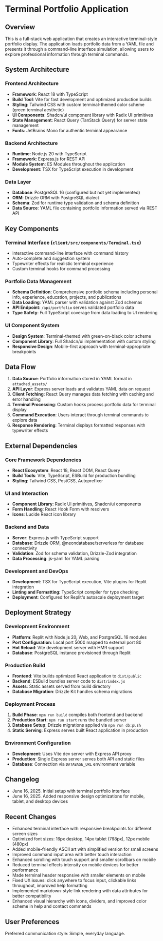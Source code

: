 # Terminal Portfolio Application

## Overview

This is a full-stack web application that creates an interactive terminal-style portfolio display. The application loads portfolio data from a YAML file and presents it through a command-line interface simulation, allowing users to explore professional information through terminal commands.

## System Architecture

### Frontend Architecture
- **Framework**: React 18 with TypeScript
- **Build Tool**: Vite for fast development and optimized production builds
- **Styling**: Tailwind CSS with custom terminal-themed color scheme (green terminal aesthetic)
- **UI Components**: Shadcn/ui component library with Radix UI primitives
- **State Management**: React Query (TanStack Query) for server state management
- **Fonts**: JetBrains Mono for authentic terminal appearance

### Backend Architecture
- **Runtime**: Node.js 20 with TypeScript
- **Framework**: Express.js for REST API
- **Module System**: ES Modules throughout the application
- **Development**: TSX for TypeScript execution in development

### Data Layer
- **Database**: PostgreSQL 16 (configured but not yet implemented)
- **ORM**: Drizzle ORM with PostgreSQL dialect
- **Schema**: Zod for runtime type validation and schema definition
- **Data Source**: YAML file containing portfolio information served via REST API

## Key Components

### Terminal Interface (`client/src/components/Terminal.tsx`)
- Interactive command-line interface with command history
- Auto-complete and suggestion system
- Typewriter effects for realistic terminal experience
- Custom terminal hooks for command processing

### Portfolio Data Management
- **Schema Definition**: Comprehensive portfolio schema including personal info, experience, education, projects, and publications
- **Data Loading**: YAML parser with validation against Zod schemas
- **API Endpoint**: `/api/portfolio` serves validated portfolio data
- **Type Safety**: Full TypeScript coverage from data loading to UI rendering

### UI Component System
- **Design System**: Terminal-themed with green-on-black color scheme
- **Component Library**: Full Shadcn/ui implementation with custom styling
- **Responsive Design**: Mobile-first approach with terminal-appropriate breakpoints

## Data Flow

1. **Data Source**: Portfolio information stored in YAML format in `attached_assets/`
2. **API Layer**: Express server loads and validates YAML data on request
3. **Client Fetching**: React Query manages data fetching with caching and error handling
4. **Terminal Processing**: Custom hooks process portfolio data for terminal display
5. **Command Execution**: Users interact through terminal commands to explore data
6. **Response Rendering**: Terminal displays formatted responses with typewriter effects

## External Dependencies

### Core Framework Dependencies
- **React Ecosystem**: React 18, React DOM, React Query
- **Build Tools**: Vite, TypeScript, ESBuild for production bundling
- **Styling**: Tailwind CSS, PostCSS, Autoprefixer

### UI and Interaction
- **Component Library**: Radix UI primitives, Shadcn/ui components
- **Form Handling**: React Hook Form with resolvers
- **Icons**: Lucide React icon library

### Backend and Data
- **Server**: Express.js with TypeScript support
- **Database**: Drizzle ORM, @neondatabase/serverless for database connectivity
- **Validation**: Zod for schema validation, Drizzle-Zod integration
- **Data Processing**: js-yaml for YAML parsing

### Development and DevOps
- **Development**: TSX for TypeScript execution, Vite plugins for Replit integration
- **Linting and Formatting**: TypeScript compiler for type checking
- **Deployment**: Configured for Replit's autoscale deployment target

## Deployment Strategy

### Development Environment
- **Platform**: Replit with Node.js 20, Web, and PostgreSQL 16 modules
- **Port Configuration**: Local port 5000 mapped to external port 80
- **Hot Reload**: Vite development server with HMR support
- **Database**: PostgreSQL instance provisioned through Replit

### Production Build
- **Frontend**: Vite builds optimized React application to `dist/public`
- **Backend**: ESBuild bundles server code to `dist/index.js`
- **Assets**: Static assets served from build directory
- **Database Migration**: Drizzle Kit handles schema migrations

### Deployment Process
1. **Build Phase**: `npm run build` compiles both frontend and backend
2. **Production Start**: `npm run start` runs the bundled server
3. **Database Setup**: Drizzle migrations applied via `npm run db:push`
4. **Static Serving**: Express serves built React application in production

### Environment Configuration
- **Development**: Uses Vite dev server with Express API proxy
- **Production**: Single Express server serves both API and static files
- **Database**: Connection via `DATABASE_URL` environment variable

## Changelog
- June 16, 2025. Initial setup with terminal portfolio interface
- June 16, 2025. Added responsive design optimizations for mobile, tablet, and desktop devices

## Recent Changes
- Enhanced terminal interface with responsive breakpoints for different screen sizes
- Optimized font sizes: 16px desktop, 14px tablet (768px), 12px mobile (480px)
- Added mobile-friendly ASCII art with simplified version for small screens
- Improved command input area with better touch interaction
- Enhanced scrolling with touch support and smaller scrollbars on mobile
- Reduced terminal effects intensity on mobile devices for better performance
- Made terminal header responsive with smaller elements on mobile
- Fixed UX issues: click anywhere to focus input, clickable links throughout, improved help formatting
- Implemented markdown-style link rendering with data attributes for better compatibility
- Enhanced visual hierarchy with icons, dividers, and improved color scheme in help and contact commands

## User Preferences
Preferred communication style: Simple, everyday language.